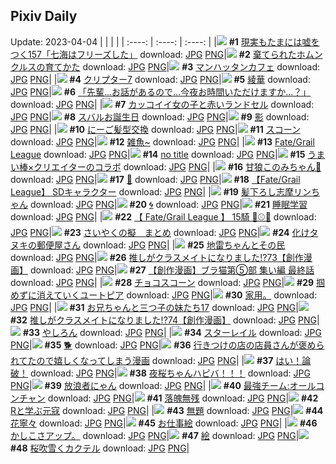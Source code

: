 ## Pixiv Daily
Update: 2023-04-04
|      |      |      |
| :----: | :----: | :----: |
|![](https://pixiv.microyu.workers.dev/c/240x480/img-master/img/2023/04/02/19/02/43/106798307_p0_master1200.jpg) **#1** [現実もたまには嘘をつく157「七海はフリーズした」](https://www.pixiv.net/artworks/106798307) download: [JPG](https://pixiv.microyu.workers.dev/img-original/img/2023/04/02/19/02/43/106798307_p0.jpg) [PNG](https://pixiv.microyu.workers.dev/img-original/img/2023/04/02/19/02/43/106798307_p0.png)|![](https://pixiv.microyu.workers.dev/c/240x480/img-master/img/2023/04/02/12/13/48/106789596_p0_master1200.jpg) **#2** [棄てられたホムンクルスの育てかた](https://www.pixiv.net/artworks/106789596) download: [JPG](https://pixiv.microyu.workers.dev/img-original/img/2023/04/02/12/13/48/106789596_p0.jpg) [PNG](https://pixiv.microyu.workers.dev/img-original/img/2023/04/02/12/13/48/106789596_p0.png)|![](https://pixiv.microyu.workers.dev/c/240x480/img-master/img/2023/04/02/00/00/50/106775834_p0_master1200.jpg) **#3** [マンハッタンカフェ](https://www.pixiv.net/artworks/106775834) download: [JPG](https://pixiv.microyu.workers.dev/img-original/img/2023/04/02/00/00/50/106775834_p0.jpg) [PNG](https://pixiv.microyu.workers.dev/img-original/img/2023/04/02/00/00/50/106775834_p0.png)|
|![](https://pixiv.microyu.workers.dev/c/240x480/img-master/img/2023/04/02/00/01/05/106775877_p0_master1200.jpg) **#4** [クリプター7](https://www.pixiv.net/artworks/106775877) download: [JPG](https://pixiv.microyu.workers.dev/img-original/img/2023/04/02/00/01/05/106775877_p0.jpg) [PNG](https://pixiv.microyu.workers.dev/img-original/img/2023/04/02/00/01/05/106775877_p0.png)|![](https://pixiv.microyu.workers.dev/c/240x480/img-master/img/2023/04/02/13/06/07/106778863_p0_master1200.jpg) **#5** [綾華](https://www.pixiv.net/artworks/106778863) download: [JPG](https://pixiv.microyu.workers.dev/img-original/img/2023/04/02/13/06/07/106778863_p0.jpg) [PNG](https://pixiv.microyu.workers.dev/img-original/img/2023/04/02/13/06/07/106778863_p0.png)|![](https://pixiv.microyu.workers.dev/c/240x480/img-master/img/2023/04/03/08/02/54/106820458_p0_master1200.jpg) **#6** [「先輩…お話があるので…今夜お時間いただけますか…？」](https://www.pixiv.net/artworks/106820458) download: [JPG](https://pixiv.microyu.workers.dev/img-original/img/2023/04/03/08/02/54/106820458_p0.jpg) [PNG](https://pixiv.microyu.workers.dev/img-original/img/2023/04/03/08/02/54/106820458_p0.png)|
|![](https://pixiv.microyu.workers.dev/c/240x480/img-master/img/2023/04/02/12/00/23/106789272_p0_master1200.jpg) **#7** [カッコイイ女の子と赤いランドセル](https://www.pixiv.net/artworks/106789272) download: [JPG](https://pixiv.microyu.workers.dev/img-original/img/2023/04/02/12/00/23/106789272_p0.jpg) [PNG](https://pixiv.microyu.workers.dev/img-original/img/2023/04/02/12/00/23/106789272_p0.png)|![](https://pixiv.microyu.workers.dev/c/240x480/img-master/img/2023/04/02/00/00/01/106775671_p0_master1200.jpg) **#8** [スバルお誕生日](https://www.pixiv.net/artworks/106775671) download: [JPG](https://pixiv.microyu.workers.dev/img-original/img/2023/04/02/00/00/01/106775671_p0.jpg) [PNG](https://pixiv.microyu.workers.dev/img-original/img/2023/04/02/00/00/01/106775671_p0.png)|![](https://pixiv.microyu.workers.dev/c/240x480/img-master/img/2023/04/02/00/39/32/106777574_p0_master1200.jpg) **#9** [影](https://www.pixiv.net/artworks/106777574) download: [JPG](https://pixiv.microyu.workers.dev/img-original/img/2023/04/02/00/39/32/106777574_p0.jpg) [PNG](https://pixiv.microyu.workers.dev/img-original/img/2023/04/02/00/39/32/106777574_p0.png)|
|![](https://pixiv.microyu.workers.dev/c/240x480/img-master/img/2023/04/02/22/22/26/106807671_p0_master1200.jpg) **#10** [にーご髪型交換](https://www.pixiv.net/artworks/106807671) download: [JPG](https://pixiv.microyu.workers.dev/img-original/img/2023/04/02/22/22/26/106807671_p0.jpg) [PNG](https://pixiv.microyu.workers.dev/img-original/img/2023/04/02/22/22/26/106807671_p0.png)|![](https://pixiv.microyu.workers.dev/c/240x480/img-master/img/2023/04/02/23/14/31/106809774_p0_master1200.jpg) **#11** [スコーン](https://www.pixiv.net/artworks/106809774) download: [JPG](https://pixiv.microyu.workers.dev/img-original/img/2023/04/02/23/14/31/106809774_p0.jpg) [PNG](https://pixiv.microyu.workers.dev/img-original/img/2023/04/02/23/14/31/106809774_p0.png)|![](https://pixiv.microyu.workers.dev/c/240x480/img-master/img/2023/04/02/10/02/45/106775779_p0_master1200.jpg) **#12** [雑魚~](https://www.pixiv.net/artworks/106775779) download: [JPG](https://pixiv.microyu.workers.dev/img-original/img/2023/04/02/10/02/45/106775779_p0.jpg) [PNG](https://pixiv.microyu.workers.dev/img-original/img/2023/04/02/10/02/45/106775779_p0.png)|
|![](https://pixiv.microyu.workers.dev/c/240x480/img-master/img/2023/04/03/00/57/08/106814101_p0_master1200.jpg) **#13** [Fate/Grail League](https://www.pixiv.net/artworks/106814101) download: [JPG](https://pixiv.microyu.workers.dev/img-original/img/2023/04/03/00/57/08/106814101_p0.jpg) [PNG](https://pixiv.microyu.workers.dev/img-original/img/2023/04/03/00/57/08/106814101_p0.png)|![](https://pixiv.microyu.workers.dev/c/240x480/img-master/img/2023/04/03/00/05/07/106812198_p0_master1200.jpg) **#14** [no title](https://www.pixiv.net/artworks/106812198) download: [JPG](https://pixiv.microyu.workers.dev/img-original/img/2023/04/03/00/05/07/106812198_p0.jpg) [PNG](https://pixiv.microyu.workers.dev/img-original/img/2023/04/03/00/05/07/106812198_p0.png)|![](https://pixiv.microyu.workers.dev/c/240x480/img-master/img/2023/04/03/13/41/28/106825577_p0_master1200.jpg) **#15** [うまい棒×クリエイターのコラボ](https://www.pixiv.net/artworks/106825577) download: [JPG](https://pixiv.microyu.workers.dev/img-original/img/2023/04/03/13/41/28/106825577_p0.jpg) [PNG](https://pixiv.microyu.workers.dev/img-original/img/2023/04/03/13/41/28/106825577_p0.png)|
|![](https://pixiv.microyu.workers.dev/c/240x480/img-master/img/2023/04/02/09/15/42/106785950_p0_master1200.jpg) **#16** [甘狼このみちゃん🍫](https://www.pixiv.net/artworks/106785950) download: [JPG](https://pixiv.microyu.workers.dev/img-original/img/2023/04/02/09/15/42/106785950_p0.jpg) [PNG](https://pixiv.microyu.workers.dev/img-original/img/2023/04/02/09/15/42/106785950_p0.png)|![](https://pixiv.microyu.workers.dev/c/240x480/img-master/img/2023/04/03/00/00/01/106811653_p0_master1200.jpg) **#17** [🍹](https://www.pixiv.net/artworks/106811653) download: [JPG](https://pixiv.microyu.workers.dev/img-original/img/2023/04/03/00/00/01/106811653_p0.jpg) [PNG](https://pixiv.microyu.workers.dev/img-original/img/2023/04/03/00/00/01/106811653_p0.png)|![](https://pixiv.microyu.workers.dev/c/240x480/img-master/img/2023/04/03/00/00/08/106811692_p0_master1200.jpg) **#18** [【Fate/Grail League】 SDキャラクター](https://www.pixiv.net/artworks/106811692) download: [JPG](https://pixiv.microyu.workers.dev/img-original/img/2023/04/03/00/00/08/106811692_p0.jpg) [PNG](https://pixiv.microyu.workers.dev/img-original/img/2023/04/03/00/00/08/106811692_p0.png)|
|![](https://pixiv.microyu.workers.dev/c/240x480/img-master/img/2023/04/02/00/03/20/106776128_p0_master1200.jpg) **#19** [髪下ろし志摩リンちゃん](https://www.pixiv.net/artworks/106776128) download: [JPG](https://pixiv.microyu.workers.dev/img-original/img/2023/04/02/00/03/20/106776128_p0.jpg) [PNG](https://pixiv.microyu.workers.dev/img-original/img/2023/04/02/00/03/20/106776128_p0.png)|![](https://pixiv.microyu.workers.dev/c/240x480/img-master/img/2023/04/02/00/03/40/106776158_p0_master1200.jpg) **#20** [🌀](https://www.pixiv.net/artworks/106776158) download: [JPG](https://pixiv.microyu.workers.dev/img-original/img/2023/04/02/00/03/40/106776158_p0.jpg) [PNG](https://pixiv.microyu.workers.dev/img-original/img/2023/04/02/00/03/40/106776158_p0.png)|![](https://pixiv.microyu.workers.dev/c/240x480/img-master/img/2023/04/02/12/57/50/106790568_p0_master1200.jpg) **#21** [睡眠学習](https://www.pixiv.net/artworks/106790568) download: [JPG](https://pixiv.microyu.workers.dev/img-original/img/2023/04/02/12/57/50/106790568_p0.jpg) [PNG](https://pixiv.microyu.workers.dev/img-original/img/2023/04/02/12/57/50/106790568_p0.png)|
|![](https://pixiv.microyu.workers.dev/c/240x480/img-master/img/2023/04/02/02/14/02/106780228_p0_master1200.jpg) **#22** [【 Fate/Grail League 】 15騎 💪⚾️💪](https://www.pixiv.net/artworks/106780228) download: [JPG](https://pixiv.microyu.workers.dev/img-original/img/2023/04/02/02/14/02/106780228_p0.jpg) [PNG](https://pixiv.microyu.workers.dev/img-original/img/2023/04/02/02/14/02/106780228_p0.png)|![](https://pixiv.microyu.workers.dev/c/240x480/img-master/img/2023/04/03/21/02/41/106835388_p0_master1200.jpg) **#23** [さいやくの擬　まとめ](https://www.pixiv.net/artworks/106835388) download: [JPG](https://pixiv.microyu.workers.dev/img-original/img/2023/04/03/21/02/41/106835388_p0.jpg) [PNG](https://pixiv.microyu.workers.dev/img-original/img/2023/04/03/21/02/41/106835388_p0.png)|![](https://pixiv.microyu.workers.dev/c/240x480/img-master/img/2023/04/02/10/11/10/106776198_p0_master1200.jpg) **#24** [化けタヌキの郵便屋さん](https://www.pixiv.net/artworks/106776198) download: [JPG](https://pixiv.microyu.workers.dev/img-original/img/2023/04/02/10/11/10/106776198_p0.jpg) [PNG](https://pixiv.microyu.workers.dev/img-original/img/2023/04/02/10/11/10/106776198_p0.png)|
|![](https://pixiv.microyu.workers.dev/c/240x480/img-master/img/2023/04/03/00/00/33/106811789_p0_master1200.jpg) **#25** [地雷ちゃんとその民](https://www.pixiv.net/artworks/106811789) download: [JPG](https://pixiv.microyu.workers.dev/img-original/img/2023/04/03/00/00/33/106811789_p0.jpg) [PNG](https://pixiv.microyu.workers.dev/img-original/img/2023/04/03/00/00/33/106811789_p0.png)|![](https://pixiv.microyu.workers.dev/c/240x480/img-master/img/2023/04/02/00/03/38/106776155_p0_master1200.jpg) **#26** [推しがクラスメイトになりました!?73【創作漫画】](https://www.pixiv.net/artworks/106776155) download: [JPG](https://pixiv.microyu.workers.dev/img-original/img/2023/04/02/00/03/38/106776155_p0.jpg) [PNG](https://pixiv.microyu.workers.dev/img-original/img/2023/04/02/00/03/38/106776155_p0.png)|![](https://pixiv.microyu.workers.dev/c/240x480/img-master/img/2023/04/03/19/00/45/106831644_p0_master1200.jpg) **#27** [【創作漫画】ブラ猫第⑤部 集い編 最終話](https://www.pixiv.net/artworks/106831644) download: [JPG](https://pixiv.microyu.workers.dev/img-original/img/2023/04/03/19/00/45/106831644_p0.jpg) [PNG](https://pixiv.microyu.workers.dev/img-original/img/2023/04/03/19/00/45/106831644_p0.png)|
|![](https://pixiv.microyu.workers.dev/c/240x480/img-master/img/2023/04/03/23/18/35/106840422_p0_master1200.jpg) **#28** [チョコスコーン](https://www.pixiv.net/artworks/106840422) download: [JPG](https://pixiv.microyu.workers.dev/img-original/img/2023/04/03/23/18/35/106840422_p0.jpg) [PNG](https://pixiv.microyu.workers.dev/img-original/img/2023/04/03/23/18/35/106840422_p0.png)|![](https://pixiv.microyu.workers.dev/c/240x480/img-master/img/2023/04/02/20/54/27/106803959_p0_master1200.jpg) **#29** [掴めずに消えていくユートピア](https://www.pixiv.net/artworks/106803959) download: [JPG](https://pixiv.microyu.workers.dev/img-original/img/2023/04/02/20/54/27/106803959_p0.jpg) [PNG](https://pixiv.microyu.workers.dev/img-original/img/2023/04/02/20/54/27/106803959_p0.png)|![](https://pixiv.microyu.workers.dev/c/240x480/img-master/img/2023/04/02/16/05/11/106794918_p0_master1200.jpg) **#30** [家用。](https://www.pixiv.net/artworks/106794918) download: [JPG](https://pixiv.microyu.workers.dev/img-original/img/2023/04/02/16/05/11/106794918_p0.jpg) [PNG](https://pixiv.microyu.workers.dev/img-original/img/2023/04/02/16/05/11/106794918_p0.png)|
|![](https://pixiv.microyu.workers.dev/c/240x480/img-master/img/2023/04/03/00/42/40/106813653_p0_master1200.jpg) **#31** [お兄ちゃんと三つ子の妹たち17](https://www.pixiv.net/artworks/106813653) download: [JPG](https://pixiv.microyu.workers.dev/img-original/img/2023/04/03/00/42/40/106813653_p0.jpg) [PNG](https://pixiv.microyu.workers.dev/img-original/img/2023/04/03/00/42/40/106813653_p0.png)|![](https://pixiv.microyu.workers.dev/c/240x480/img-master/img/2023/04/03/00/03/38/106812101_p0_master1200.jpg) **#32** [推しがクラスメイトになりました!?74【創作漫画】](https://www.pixiv.net/artworks/106812101) download: [JPG](https://pixiv.microyu.workers.dev/img-original/img/2023/04/03/00/03/38/106812101_p0.jpg) [PNG](https://pixiv.microyu.workers.dev/img-original/img/2023/04/03/00/03/38/106812101_p0.png)|![](https://pixiv.microyu.workers.dev/c/240x480/img-master/img/2023/04/03/23/38/42/106841137_p0_master1200.jpg) **#33** [やしろん](https://www.pixiv.net/artworks/106841137) download: [JPG](https://pixiv.microyu.workers.dev/img-original/img/2023/04/03/23/38/42/106841137_p0.jpg) [PNG](https://pixiv.microyu.workers.dev/img-original/img/2023/04/03/23/38/42/106841137_p0.png)|
|![](https://pixiv.microyu.workers.dev/c/240x480/img-master/img/2023/04/03/09/14/14/106821349_p0_master1200.jpg) **#34** [スターレイル](https://www.pixiv.net/artworks/106821349) download: [JPG](https://pixiv.microyu.workers.dev/img-original/img/2023/04/03/09/14/14/106821349_p0.jpg) [PNG](https://pixiv.microyu.workers.dev/img-original/img/2023/04/03/09/14/14/106821349_p0.png)|![](https://pixiv.microyu.workers.dev/c/240x480/img-master/img/2023/04/02/14/37/06/106792805_p0_master1200.jpg) **#35** [🐕](https://www.pixiv.net/artworks/106792805) download: [JPG](https://pixiv.microyu.workers.dev/img-original/img/2023/04/02/14/37/06/106792805_p0.jpg) [PNG](https://pixiv.microyu.workers.dev/img-original/img/2023/04/02/14/37/06/106792805_p0.png)|![](https://pixiv.microyu.workers.dev/c/240x480/img-master/img/2023/04/02/00/17/56/106776809_p0_master1200.jpg) **#36** [行きつけの店の店員さんが褒められてたので嬉しくなってしまう漫画](https://www.pixiv.net/artworks/106776809) download: [JPG](https://pixiv.microyu.workers.dev/img-original/img/2023/04/02/00/17/56/106776809_p0.jpg) [PNG](https://pixiv.microyu.workers.dev/img-original/img/2023/04/02/00/17/56/106776809_p0.png)|
|![](https://pixiv.microyu.workers.dev/c/240x480/img-master/img/2023/04/02/00/02/24/106776038_p0_master1200.jpg) **#37** [はい！論破！](https://www.pixiv.net/artworks/106776038) download: [JPG](https://pixiv.microyu.workers.dev/img-original/img/2023/04/02/00/02/24/106776038_p0.jpg) [PNG](https://pixiv.microyu.workers.dev/img-original/img/2023/04/02/00/02/24/106776038_p0.png)|![](https://pixiv.microyu.workers.dev/c/240x480/img-master/img/2023/04/03/19/56/45/106833158_p0_master1200.jpg) **#38** [夜桜ちゃんハピバ！！！](https://www.pixiv.net/artworks/106833158) download: [JPG](https://pixiv.microyu.workers.dev/img-original/img/2023/04/03/19/56/45/106833158_p0.jpg) [PNG](https://pixiv.microyu.workers.dev/img-original/img/2023/04/03/19/56/45/106833158_p0.png)|![](https://pixiv.microyu.workers.dev/c/240x480/img-master/img/2023/04/02/00/16/15/106776729_p0_master1200.jpg) **#39** [放浪者にゃん](https://www.pixiv.net/artworks/106776729) download: [JPG](https://pixiv.microyu.workers.dev/img-original/img/2023/04/02/00/16/15/106776729_p0.jpg) [PNG](https://pixiv.microyu.workers.dev/img-original/img/2023/04/02/00/16/15/106776729_p0.png)|
|![](https://pixiv.microyu.workers.dev/c/240x480/img-master/img/2023/04/02/15/42/50/106794369_p0_master1200.jpg) **#40** [最強チーム:オールコンチャン](https://www.pixiv.net/artworks/106794369) download: [JPG](https://pixiv.microyu.workers.dev/img-original/img/2023/04/02/15/42/50/106794369_p0.jpg) [PNG](https://pixiv.microyu.workers.dev/img-original/img/2023/04/02/15/42/50/106794369_p0.png)|![](https://pixiv.microyu.workers.dev/c/240x480/img-master/img/2023/04/03/07/11/49/106819671_p0_master1200.jpg) **#41** [落魄無残](https://www.pixiv.net/artworks/106819671) download: [JPG](https://pixiv.microyu.workers.dev/img-original/img/2023/04/03/07/11/49/106819671_p0.jpg) [PNG](https://pixiv.microyu.workers.dev/img-original/img/2023/04/03/07/11/49/106819671_p0.png)|![](https://pixiv.microyu.workers.dev/c/240x480/img-master/img/2023/04/03/11/42/16/106823434_p0_master1200.jpg) **#42** [Rと学ぶ元寇](https://www.pixiv.net/artworks/106823434) download: [JPG](https://pixiv.microyu.workers.dev/img-original/img/2023/04/03/11/42/16/106823434_p0.jpg) [PNG](https://pixiv.microyu.workers.dev/img-original/img/2023/04/03/11/42/16/106823434_p0.png)|
|![](https://pixiv.microyu.workers.dev/c/240x480/img-master/img/2023/04/03/00/34/22/106813408_p0_master1200.jpg) **#43** [無題](https://www.pixiv.net/artworks/106813408) download: [JPG](https://pixiv.microyu.workers.dev/img-original/img/2023/04/03/00/34/22/106813408_p0.jpg) [PNG](https://pixiv.microyu.workers.dev/img-original/img/2023/04/03/00/34/22/106813408_p0.png)|![](https://pixiv.microyu.workers.dev/c/240x480/img-master/img/2023/04/03/00/09/27/106812048_p0_master1200.jpg) **#44** [花寧々](https://www.pixiv.net/artworks/106812048) download: [JPG](https://pixiv.microyu.workers.dev/img-original/img/2023/04/03/00/09/27/106812048_p0.jpg) [PNG](https://pixiv.microyu.workers.dev/img-original/img/2023/04/03/00/09/27/106812048_p0.png)|![](https://pixiv.microyu.workers.dev/c/240x480/img-master/img/2023/04/02/00/57/10/106778136_p0_master1200.jpg) **#45** [お仕事絵](https://www.pixiv.net/artworks/106778136) download: [JPG](https://pixiv.microyu.workers.dev/img-original/img/2023/04/02/00/57/10/106778136_p0.jpg) [PNG](https://pixiv.microyu.workers.dev/img-original/img/2023/04/02/00/57/10/106778136_p0.png)|
|![](https://pixiv.microyu.workers.dev/c/240x480/img-master/img/2023/04/03/06/44/41/106819286_p0_master1200.jpg) **#46** [かしこさアップ。](https://www.pixiv.net/artworks/106819286) download: [JPG](https://pixiv.microyu.workers.dev/img-original/img/2023/04/03/06/44/41/106819286_p0.jpg) [PNG](https://pixiv.microyu.workers.dev/img-original/img/2023/04/03/06/44/41/106819286_p0.png)|![](https://pixiv.microyu.workers.dev/c/240x480/img-master/img/2023/04/02/21/53/15/106806456_p0_master1200.jpg) **#47** [絵](https://www.pixiv.net/artworks/106806456) download: [JPG](https://pixiv.microyu.workers.dev/img-original/img/2023/04/02/21/53/15/106806456_p0.jpg) [PNG](https://pixiv.microyu.workers.dev/img-original/img/2023/04/02/21/53/15/106806456_p0.png)|![](https://pixiv.microyu.workers.dev/c/240x480/img-master/img/2023/04/02/13/37/55/106791504_master1200.jpg) **#48** [桜吹雪くカクテル](https://www.pixiv.net/artworks/106791504) download: [JPG](https://pixiv.microyu.workers.dev/img-original/img/2023/04/02/13/37/55/106791504.jpg) [PNG](https://pixiv.microyu.workers.dev/img-original/img/2023/04/02/13/37/55/106791504.png)|

